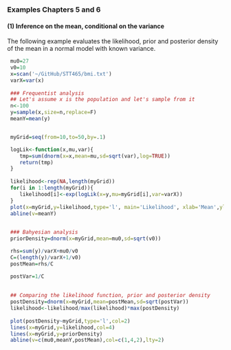 ### Examples Chapters 5 and 6

#### (1) Inference on the mean, conditional on the variance

The following example evaluates the likelihood, prior and posterior density of the mean in a normal model
with known variance.

```R
 mu0=27
 v0=10
 x=scan('~/GitHub/STT465/bmi.txt')
 varX=var(x)
 
 ### Frequentist analysis
 ## Let's assume x is the population and let's sample from it
 n<-100
 y=sample(x,size=n,replace=F)
 meanY=mean(y)


 myGrid=seq(from=10,to=50,by=.1)

 logLik<-function(x,mu,var){
    tmp=sum(dnorm(x=x,mean=mu,sd=sqrt(var),log=TRUE))
    return(tmp)
 }
 
 likelihood<-rep(NA,length(myGrid))
 for(i in 1:length(myGrid)){
    likelihood[i]<-exp(logLik(x=y,mu=myGrid[i],var=varX))
 }
 plot(x=myGrid,y=likelihood,type='l', main='Likelihood', xlab='Mean',ylab='Likelihood')
 abline(v=meanY)
 

 ### Bahyesian analysis
 priorDensity=dnorm(x=myGrid,mean=mu0,sd=sqrt(v0))

 rhs=sum(y)/varX+mu0/v0
 C=(length(y)/varX+1/v0)
 postMean=rhs/C

 postVar=1/C
 
 
 ## Comparing the likelihood function, prior and posterior density
 postDensity=dnorm(x=myGrid,mean=postMean,sd=sqrt(postVar))
 likelihood<-likelihood/max(likelihood)*max(postDensity)
 
 plot(postDensity~myGrid,type='l',col=2)
 lines(x=myGrid,y=likelihood,col=4)
 lines(x=myGrid,y=priorDensity)
 abline(v=c(mu0,meanY,postMean),col=c(1,4,2),lty=2)
 
```
